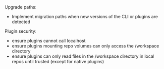 Upgrade paths:

- Implement migration paths when new versions of the CLI or plugins are detected

Plugin security:

- ensure plugins cannot call localhost
- ensure plugins mounting repo volumes can only access the /workspace directory
- ensure plugins can only read files in the /workspace directory in local repos until trusted (except for native plugins)
